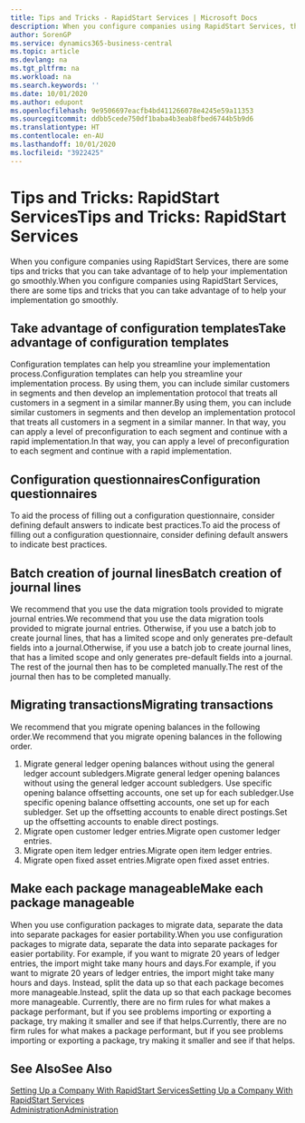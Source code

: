 ```yaml
---
title: Tips and Tricks - RapidStart Services | Microsoft Docs
description: When you configure companies using RapidStart Services, there are some tips and tricks that you can take advantage of to help your implementation go smoothly.
author: SorenGP
ms.service: dynamics365-business-central
ms.topic: article
ms.devlang: na
ms.tgt_pltfrm: na
ms.workload: na
ms.search.keywords: ''
ms.date: 10/01/2020
ms.author: edupont
ms.openlocfilehash: 9e9506697eacfb4bd411266078e4245e59a11353
ms.sourcegitcommit: ddbb5cede750df1baba4b3eab8fbed6744b5b9d6
ms.translationtype: HT
ms.contentlocale: en-AU
ms.lasthandoff: 10/01/2020
ms.locfileid: "3922425"
---
```

# <a name="tips-and-tricks-rapidstart-services"></a><span data-ttu-id="a02a9-103">Tips and Tricks: RapidStart Services</span><span class="sxs-lookup"><span data-stu-id="a02a9-103">Tips and Tricks: RapidStart Services</span></span>

<span data-ttu-id="a02a9-104">When you configure companies using RapidStart Services, there are some tips and tricks that you can take advantage of to help your implementation go smoothly.</span><span class="sxs-lookup"><span data-stu-id="a02a9-104">When you configure companies using RapidStart Services, there are some tips and tricks that you can take advantage of to help your implementation go smoothly.</span></span>  

## <a name="take-advantage-of-configuration-templates"></a><span data-ttu-id="a02a9-105">Take advantage of configuration templates</span><span class="sxs-lookup"><span data-stu-id="a02a9-105">Take advantage of configuration templates</span></span>

<span data-ttu-id="a02a9-106">Configuration templates can help you streamline your implementation process.</span><span class="sxs-lookup"><span data-stu-id="a02a9-106">Configuration templates can help you streamline your implementation process.</span></span> <span data-ttu-id="a02a9-107">By using them, you can include similar customers in segments and then develop an implementation protocol that treats all customers in a segment in a similar manner.</span><span class="sxs-lookup"><span data-stu-id="a02a9-107">By using them, you can include similar customers in segments and then develop an implementation protocol that treats all customers in a segment in a similar manner.</span></span> <span data-ttu-id="a02a9-108">In that way, you can apply a level of preconfiguration to each segment and continue with a rapid implementation.</span><span class="sxs-lookup"><span data-stu-id="a02a9-108">In that way, you can apply a level of preconfiguration to each segment and continue with a rapid implementation.</span></span>  

## <a name="configuration-questionnaires"></a><span data-ttu-id="a02a9-109">Configuration questionnaires</span><span class="sxs-lookup"><span data-stu-id="a02a9-109">Configuration questionnaires</span></span>

<span data-ttu-id="a02a9-110">To aid the process of filling out a configuration questionnaire, consider defining default answers to indicate best practices.</span><span class="sxs-lookup"><span data-stu-id="a02a9-110">To aid the process of filling out a configuration questionnaire, consider defining default answers to indicate best practices.</span></span>  

## <a name="batch-creation-of-journal-lines"></a><span data-ttu-id="a02a9-111">Batch creation of journal lines</span><span class="sxs-lookup"><span data-stu-id="a02a9-111">Batch creation of journal lines</span></span>

<span data-ttu-id="a02a9-112">We recommend that you use the data migration tools provided to migrate journal entries.</span><span class="sxs-lookup"><span data-stu-id="a02a9-112">We recommend that you use the data migration tools provided to migrate journal entries.</span></span> <span data-ttu-id="a02a9-113">Otherwise, if you use a batch job to create journal lines, that has a limited scope and only generates pre-default fields into a journal.</span><span class="sxs-lookup"><span data-stu-id="a02a9-113">Otherwise, if you use a batch job to create journal lines, that has a limited scope and only generates pre-default fields into a journal.</span></span> <span data-ttu-id="a02a9-114">The rest of the journal then has to be completed manually.</span><span class="sxs-lookup"><span data-stu-id="a02a9-114">The rest of the journal then has to be completed manually.</span></span>  

## <a name="migrating-transactions"></a><span data-ttu-id="a02a9-115">Migrating transactions</span><span class="sxs-lookup"><span data-stu-id="a02a9-115">Migrating transactions</span></span>

<span data-ttu-id="a02a9-116">We recommend that you migrate opening balances in the following order.</span><span class="sxs-lookup"><span data-stu-id="a02a9-116">We recommend that you migrate opening balances in the following order.</span></span> <!--Be aware that you cannot insert ledger entries directly. Instead you must use journals to post the journal lines-->

1. <span data-ttu-id="a02a9-117">Migrate general ledger opening balances without using the general ledger account subledgers.</span><span class="sxs-lookup"><span data-stu-id="a02a9-117">Migrate general ledger opening balances without using the general ledger account subledgers.</span></span> <span data-ttu-id="a02a9-118">Use specific opening balance offsetting accounts, one set up for each subledger.</span><span class="sxs-lookup"><span data-stu-id="a02a9-118">Use specific opening balance offsetting accounts, one set up for each subledger.</span></span> <span data-ttu-id="a02a9-119">Set up the offsetting accounts to enable direct postings.</span><span class="sxs-lookup"><span data-stu-id="a02a9-119">Set up the offsetting accounts to enable direct postings.</span></span>  
2. <span data-ttu-id="a02a9-120">Migrate open customer ledger entries.</span><span class="sxs-lookup"><span data-stu-id="a02a9-120">Migrate open customer ledger entries.</span></span>  <!--work on these-->
3. <span data-ttu-id="a02a9-121">Migrate open item ledger entries.</span><span class="sxs-lookup"><span data-stu-id="a02a9-121">Migrate open item ledger entries.</span></span>  
4. <span data-ttu-id="a02a9-122">Migrate open fixed asset entries.</span><span class="sxs-lookup"><span data-stu-id="a02a9-122">Migrate open fixed asset entries.</span></span>  

## <a name="make-each-package-manageable"></a><span data-ttu-id="a02a9-123">Make each package manageable</span><span class="sxs-lookup"><span data-stu-id="a02a9-123">Make each package manageable</span></span>

<span data-ttu-id="a02a9-124">When you use configuration packages to migrate data, separate the data into separate packages for easier portability.</span><span class="sxs-lookup"><span data-stu-id="a02a9-124">When you use configuration packages to migrate data, separate the data into separate packages for easier portability.</span></span> <span data-ttu-id="a02a9-125">For example, if you want to migrate 20 years of ledger entries, the import might take many hours and days.</span><span class="sxs-lookup"><span data-stu-id="a02a9-125">For example, if you want to migrate 20 years of ledger entries, the import might take many hours and days.</span></span> <span data-ttu-id="a02a9-126">Instead, split the data up so that each package becomes more manageable.</span><span class="sxs-lookup"><span data-stu-id="a02a9-126">Instead, split the data up so that each package becomes more manageable.</span></span> <span data-ttu-id="a02a9-127">Currently, there are no firm rules for what makes a package performant, but if you see problems importing or exporting a package, try making it smaller and see if that helps.</span><span class="sxs-lookup"><span data-stu-id="a02a9-127">Currently, there are no firm rules for what makes a package performant, but if you see problems importing or exporting a package, try making it smaller and see if that helps.</span></span>  

## <a name="see-also"></a><span data-ttu-id="a02a9-128">See Also</span><span class="sxs-lookup"><span data-stu-id="a02a9-128">See Also</span></span>

[<span data-ttu-id="a02a9-129">Setting Up a Company With RapidStart Services</span><span class="sxs-lookup"><span data-stu-id="a02a9-129">Setting Up a Company With RapidStart Services</span></span>](admin-set-up-a-company-with-rapidstart.md)  
[<span data-ttu-id="a02a9-130">Administration</span><span class="sxs-lookup"><span data-stu-id="a02a9-130">Administration</span></span>](admin-setup-and-administration.md)  
